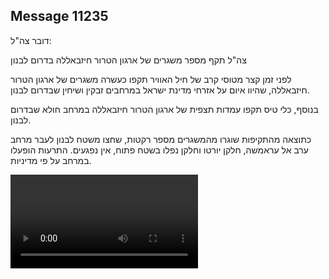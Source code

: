 ## Message 11235

דובר צה"ל:

צה"ל תקף מספר משגרים של ארגון הטרור חיזבאללה בדרום לבנון

לפני זמן קצר מטוסי קרב של חיל האוויר תקפו כעשרה משגרים של ארגון הטרור חיזבאללה, שהיוו איום על אזרחי מדינת ישראל במרחבים זבקין ושיחין שבדרום לבנון.

בנוסף, כלי טיס תקפו עמדות תצפית של ארגון הטרור חיזבאללה במרחב חולא שבדרום לבנון.

כתוצאה מהתקיפות שוגרו מהמשגרים מספר רקטות, שחצו משטח לבנון לעבר מרחב ערב אל עראמשה, חלקן יורטו וחלקן נפלו בשטח פתוח, אין נפגעים. 
התרעות הופעלו במרחב על פי מדיניות.

![Video](https://data.iron-swords.co.il/2024/September/02/https://data.iron-swords.co.il/2024/September/02/11235/11235_media.mp4)
